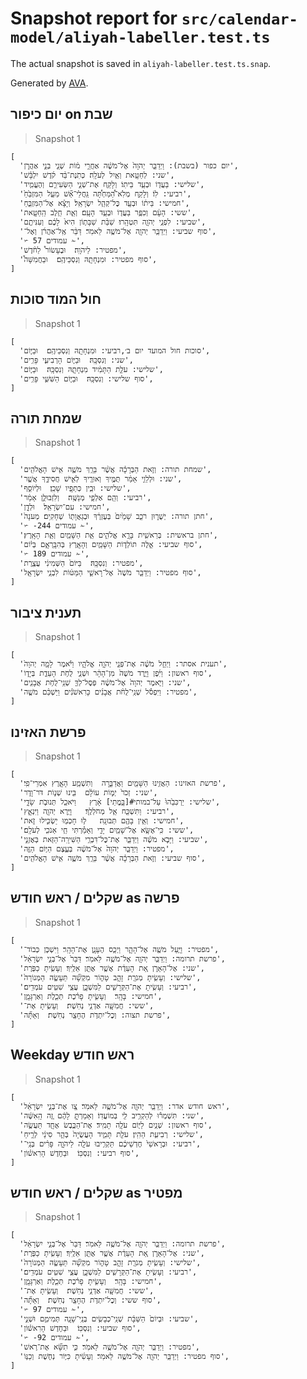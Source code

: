 # Snapshot report for `src/calendar-model/aliyah-labeller.test.ts`

The actual snapshot is saved in `aliyah-labeller.test.ts.snap`.

Generated by [AVA](https://avajs.dev).

## יום כיפור on שבת

> Snapshot 1

    [
      'יום כפור (בשבת): וַיְדַבֵּ֤ר יְהֹוָה֙ אֶל־מֹשֶׁ֔ה אַחֲרֵ֣י מ֔וֹת שְׁנֵ֖י בְּנֵ֣י אַהֲרֹ֑ן',
      'שני: לְחַטָּ֖את וְאַ֥יִל לְעֹלָֽה׃ כְּתֹֽנֶת־בַּ֨ד קֹ֜דֶשׁ יִלְבָּ֗שׁ',
      'שלישי: בַּעֲד֖וֹ וּבְעַ֥ד בֵּיתֽוֹ׃ וְלָקַ֖ח אֶת־שְׁנֵ֣י הַשְּׂעִירִ֑ם וְהֶעֱמִ֤יד',
      'רביעי: לֽוֹ׃ וְלָקַ֣ח מְלֹֽא־הַ֠מַּחְתָּ֠ה גַּֽחֲלֵי־אֵ֞שׁ מֵעַ֤ל הַמִּזְבֵּ֙חַ֙',
      'חמישי: בֵּית֔וֹ וּבְעַ֖ד כׇּל־קְהַ֥ל יִשְׂרָאֵֽל׃ וְיָצָ֗א אֶל־הַמִּזְבֵּ֛חַ',
      'ששי: הָעָ֔ם וְכִפֶּ֥ר בַּעֲד֖וֹ וּבְעַ֥ד הָעָֽם׃ וְאֵ֛ת חֵ֥לֶב הַֽחַטָּ֖את',
      'שביעי: לִפְנֵ֥י יְהֹוָ֖ה תִּטְהָֽרוּ׃ שַׁבַּ֨ת שַׁבָּת֥וֹן הִיא֙ לָכֶ֔ם וְעִנִּיתֶ֖ם',
      'סוף שביעי: וַיְדַבֵּ֥ר יְהֹוָ֖ה אֶל־מֹשֶׁ֥ה לֵּאמֹֽר׃ דַּבֵּ֨ר אֶֽל־אַהֲרֹ֜ן וְאֶל־',
      '✃ 57 עמודים ✁',
      'מפטיר: לַיהֹוָֽה׃  וּבֶעָשׂוֹר֩ לַחֹ֨דֶשׁ',
      'סוף מפטיר: וּמִנְחָתָ֖הּ וְנִסְכֵּיהֶֽם׃  וּבַחֲמִשָּׁה֩',
    ]

## חול המוד סוכות

> Snapshot 1

    [
      'סוכות חול המועד יום ב׳,רביעי: וּמִנְחָתָ֖הּ וְנִסְכֵּיהֶֽם׃  וּבַיּ֧וֹם',
      'שני: וְנִסְכָּֽהּ׃  וּבַיּ֧וֹם הָרְבִיעִ֛י פָּרִ֥ים',
      'שלישי: עֹלַ֣ת הַתָּמִ֔יד מִנְחָתָ֖הּ וְנִסְכָּֽהּ׃  וּבַיּ֧וֹם',
      'סוף שלישי: וְנִסְכָּֽהּ׃  וּבַיּ֧וֹם הַשִּׁשִּׁ֛י פָּרִ֥ים',
    ]

## שמחת תורה

> Snapshot 1

    [
      'שמחת תורה: וְזֹ֣את הַבְּרָכָ֗ה אֲשֶׁ֨ר בֵּרַ֥ךְ מֹשֶׁ֛ה אִ֥ישׁ הָאֱלֹהִ֖ים',
      'שני: וּלְלֵוִ֣י אָמַ֔ר תֻּמֶּ֥יךָ וְאוּרֶ֖יךָ לְאִ֣ישׁ חֲסִידֶ֑ךָ אֲשֶׁ֤ר',
      'שלישי: וּבֵ֥ין כְּתֵפָ֖יו שָׁכֵֽן׃  וּלְיוֹסֵ֣ף',
      'רביעי: וְהֵ֖ם אַלְפֵ֥י מְנַשֶּֽׁה׃  וְלִזְבוּלֻ֣ן אָמַ֔ר',
      'חמישי: עִם־יִשְׂרָאֵֽל׃  וּלְדָ֣ן',
      'חתן תורה: יְשֻׁר֑וּן רֹכֵ֤ב שָׁמַ֙יִם֙ בְּעֶזְרֶ֔ךָ וּבְגַאֲוָת֖וֹ שְׁחָקִֽים׃ מְעֹנָה֙',
      '✃ -244 עמודים ✁',
      'חתן בראשית: בְּרֵאשִׁ֖ית בָּרָ֣א אֱלֹהִ֑ים אֵ֥ת הַשָּׁמַ֖יִם וְאֵ֥ת הָאָֽרֶץ׃',
      'סוף שביעי: אֵ֣לֶּה תוֹלְד֧וֹת הַשָּׁמַ֛יִם וְהָאָ֖רֶץ בְּהִבָּֽרְאָ֑ם בְּי֗וֹם',
      '✃ 189 עמודים ✁',
      'מפטיר: וְנִסְכָּֽהּ׃  בַּיּוֹם֙ הַשְּׁמִינִ֔י עֲצֶ֖רֶת',
      'סוף מפטיר: וַיְדַבֵּ֤ר מֹשֶׁה֙ אֶל־רָאשֵׁ֣י הַמַּטּ֔וֹת לִבְנֵ֥י יִשְׂרָאֵ֖ל',
    ]

## תענית ציבור

> Snapshot 1

    [
      'תענית אסתר: וַיְחַ֣ל מֹשֶׁ֔ה אֶת־פְּנֵ֖י יְהֹוָ֣ה אֱלֹהָ֑יו וַיֹּ֗אמֶר לָמָ֤ה יְהֹוָה֙',
      'סוף ראשון: וַיִּ֜פֶן וַיֵּ֤רֶד מֹשֶׁה֙ מִן־הָהָ֔ר וּשְׁנֵ֛י לֻחֹ֥ת הָעֵדֻ֖ת בְּיָד֑וֹ',
      'שני: וַיֹּ֤אמֶר יְהֹוָה֙ אֶל־מֹשֶׁ֔ה פְּסׇל־לְךָ֛ שְׁנֵֽי־לֻחֹ֥ת אֲבָנִ֖ים',
      'מפטיר: וַיִּפְסֹ֡ל שְׁנֵֽי־לֻחֹ֨ת אֲבָנִ֜ים כָּרִאשֹׁנִ֗ים וַיַּשְׁכֵּ֨ם מֹשֶׁ֤ה',
    ]

## פרשת האזינו

> Snapshot 1

    [
      'פרשת האזינו: הַאֲזִ֥ינוּ הַשָּׁמַ֖יִם וַאֲדַבֵּ֑רָה	וְתִשְׁמַ֥ע הָאָ֖רֶץ אִמְרֵי־פִֽי׃',
      'שני: זְכֹר֙ יְמ֣וֹת עוֹלָ֔ם	בִּ֖ינוּ שְׁנ֣וֹת דֹּר־וָדֹ֑ר',
      'שלישי: יַרְכִּבֵ֙הוּ֙ עַל־במותי#[בָּ֣מֳתֵי] אָ֔רֶץ	וַיֹּאכַ֖ל תְּנוּבֹ֣ת שָׂדָ֑י',
      'רביעי: וַתִּשְׁכַּ֖ח אֵ֥ל מְחֹלְלֶֽךָ׃	וַיַּ֥רְא יְהֹוָ֖ה וַיִּנְאָ֑ץ',
      'חמישי: וְאֵ֥ין בָּהֶ֖ם תְּבוּנָֽה׃	ל֥וּ חָכְמ֖וּ יַשְׂכִּ֣ילוּ זֹ֑את',
      'ששי: כִּֽי־אֶשָּׂ֥א אֶל־שָׁמַ֖יִם יָדִ֑י	וְאָמַ֕רְתִּי חַ֥י אָנֹכִ֖י לְעֹלָֽם׃',
      'שביעי: וַיָּבֹ֣א מֹשֶׁ֗ה וַיְדַבֵּ֛ר אֶת־כׇּל־דִּבְרֵ֥י הַשִּׁירָֽה־הַזֹּ֖את בְּאׇזְנֵ֣י',
      'מפטיר: וַיְדַבֵּ֤ר יְהֹוָה֙ אֶל־מֹשֶׁ֔ה בְּעֶ֛צֶם הַיּ֥וֹם הַזֶּ֖ה',
      'סוף שביעי: וְזֹ֣את הַבְּרָכָ֗ה אֲשֶׁ֨ר בֵּרַ֥ךְ מֹשֶׁ֛ה אִ֥ישׁ הָאֱלֹהִ֖ים',
    ]

## שקלים / ראש חודש as פרשה

> Snapshot 1

    [
      'מפטיר: וַיַּ֥עַל מֹשֶׁ֖ה אֶל־הָהָ֑ר וַיְכַ֥ס הֶעָנָ֖ן אֶת־הָהָֽר׃ וַיִּשְׁכֹּ֤ן כְּבוֹד־',
      'פרשת תרומה: וַיְדַבֵּ֥ר יְהֹוָ֖ה אֶל־מֹשֶׁ֥ה לֵּאמֹֽר׃ דַּבֵּר֙ אֶל־בְּנֵ֣י יִשְׂרָאֵ֔ל',
      'שני: אֶל־הָאָרֹ֑ן אֵ֚ת הָעֵדֻ֔ת אֲשֶׁ֥ר אֶתֵּ֖ן אֵלֶֽיךָ׃ וְעָשִׂ֥יתָ כַפֹּ֖רֶת',
      'שלישי: וְעָשִׂ֥יתָ מְנֹרַ֖ת זָהָ֣ב טָה֑וֹר מִקְשָׁ֞ה תֵּעָשֶׂ֤ה הַמְּנוֹרָה֙',
      'רביעי: וְעָשִׂ֥יתָ אֶת־הַקְּרָשִׁ֖ים לַמִּשְׁכָּ֑ן עֲצֵ֥י שִׁטִּ֖ים עֹמְדִֽים׃',
      'חמישי: בָּהָֽר׃  וְעָשִׂ֣יתָ פָרֹ֗כֶת תְּכֵ֧לֶת וְאַרְגָּמָ֛ן',
      'ששי: חֲמִשָּׁ֖ה אַדְנֵ֥י נְחֹֽשֶׁת׃  וְעָשִׂ֥יתָ אֶת־',
      'פרשת תצוה: וְכׇל־יִתְדֹ֥ת הֶחָצֵ֖ר נְחֹֽשֶׁת׃  וְאַתָּ֞ה',
    ]

## Weekday ראש חודש

> Snapshot 1

    [
      'ראש חודש אדר: וַיְדַבֵּ֥ר יְהֹוָ֖ה אֶל־מֹשֶׁ֥ה לֵּאמֹֽר׃ צַ֚ו אֶת־בְּנֵ֣י יִשְׂרָאֵ֔ל',
      'שני: תִּשְׁמְר֕וּ לְהַקְרִ֥יב לִ֖י בְּמוֹעֲדֽוֹ׃ וְאָמַרְתָּ֣ לָהֶ֔ם זֶ֚ה הָֽאִשֶּׁ֔ה',
      'סוף ראשון: שְׁנַ֥יִם לַיּ֖וֹם עֹלָ֥ה תָמִֽיד׃ אֶת־הַכֶּ֥בֶשׂ אֶחָ֖ד תַּעֲשֶׂ֣ה',
      'שלישי: רְבִיעִ֥ת הַהִֽין׃ עֹלַ֖ת תָּמִ֑יד הָעֲשֻׂיָה֙ בְּהַ֣ר סִינַ֔י לְרֵ֣יחַ',
      'רביעי: וּבְרָאשֵׁי֙ חׇדְשֵׁיכֶ֔ם תַּקְרִ֥יבוּ עֹלָ֖ה לַיהֹוָ֑ה פָּרִ֨ים בְּנֵֽי־',
      'סוף רביעי: וְנִסְכּֽוֹ׃  וּבַחֹ֣דֶשׁ הָרִאשׁ֗וֹן',
    ]

## שקלים / ראש חודש as מפטיר

> Snapshot 1

    [
      'פרשת תרומה: וַיְדַבֵּ֥ר יְהֹוָ֖ה אֶל־מֹשֶׁ֥ה לֵּאמֹֽר׃ דַּבֵּר֙ אֶל־בְּנֵ֣י יִשְׂרָאֵ֔ל',
      'שני: אֶל־הָאָרֹ֑ן אֵ֚ת הָעֵדֻ֔ת אֲשֶׁ֥ר אֶתֵּ֖ן אֵלֶֽיךָ׃ וְעָשִׂ֥יתָ כַפֹּ֖רֶת',
      'שלישי: וְעָשִׂ֥יתָ מְנֹרַ֖ת זָהָ֣ב טָה֑וֹר מִקְשָׁ֞ה תֵּעָשֶׂ֤ה הַמְּנוֹרָה֙',
      'רביעי: וְעָשִׂ֥יתָ אֶת־הַקְּרָשִׁ֖ים לַמִּשְׁכָּ֑ן עֲצֵ֥י שִׁטִּ֖ים עֹמְדִֽים׃',
      'חמישי: בָּהָֽר׃  וְעָשִׂ֣יתָ פָרֹ֗כֶת תְּכֵ֧לֶת וְאַרְגָּמָ֛ן',
      'ששי: חֲמִשָּׁ֖ה אַדְנֵ֥י נְחֹֽשֶׁת׃  וְעָשִׂ֥יתָ אֶת־',
      'סוף ששי: וְכׇל־יִתְדֹ֥ת הֶחָצֵ֖ר נְחֹֽשֶׁת׃  וְאַתָּ֞ה',
      '✃ 97 עמודים ✁',
      'שביעי: וּבְיוֹם֙ הַשַּׁבָּ֔ת שְׁנֵֽי־כְבָשִׂ֥ים בְּנֵֽי־שָׁנָ֖ה תְּמִימִ֑ם וּשְׁנֵ֣י',
      'סוף שביעי: וְנִסְכּֽוֹ׃  וּבַחֹ֣דֶשׁ הָרִאשׁ֗וֹן',
      '✃ -92 עמודים ✁',
      'מפטיר: וַיְדַבֵּ֥ר יְהֹוָ֖ה אֶל־מֹשֶׁ֥ה לֵּאמֹֽר׃ כִּ֣י תִשָּׂ֞א אֶת־רֹ֥אשׁ',
      'סוף מפטיר: וַיְדַבֵּ֥ר יְהֹוָ֖ה אֶל־מֹשֶׁ֥ה לֵּאמֹֽר׃ וְעָשִׂ֜יתָ כִּיּ֥וֹר נְחֹ֛שֶׁת וְכַנּ֥וֹ',
    ]

